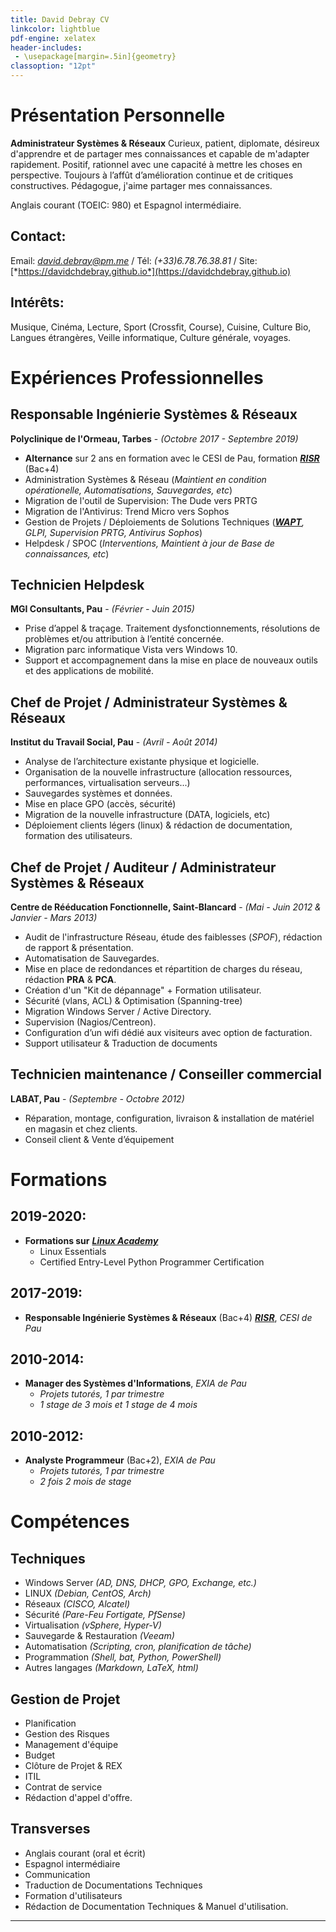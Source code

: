 ```yaml
---
title: David Debray CV
linkcolor: lightblue
pdf-engine: xelatex
header-includes:
 - \usepackage[margin=.5in]{geometry}
classoption: "12pt"
---
```


<link rel="icon" href="favicon.png" type="image/png" />

Présentation Personnelle
============
**Administrateur Systèmes & Réseaux**
Curieux, patient, diplomate, désireux d'apprendre et de partager mes connaissances et capable de m'adapter rapidement. Positif, rationnel avec une capacité à mettre les choses en perspective. Toujours à l’affût d’amélioration continue et de critiques constructives. Pédagogue, j'aime partager mes connaissances. 

Anglais courant (TOEIC: 980) et Espagnol intermédiaire.

Contact:
----------

Email: [*david.debray@pm.me*](mailto:david.debray@pm.me) / Tél: *(+33)6.78.76.38.81* / Site: [*https://davidchdebray.github.io*](https://davidchdebray.github.io)


Intérêts:
----------

Musique, Cinéma, Lecture, Sport (Crossfit, Course), Cuisine, Culture Bio, Langues étrangères, Veille informatique, Culture générale, voyages.


Expériences Professionnelles
============
Responsable Ingénierie Systèmes & Réseaux
----------
**Polyclinique de l'Ormeau, Tarbes** - *(Octobre 2017 - Septembre 2019)*

- **Alternance** sur 2 ans en formation avec le CESI de Pau, formation [***RISR***](https://catalogue.cesi.fr/responsable-en-ingenierie-systemes-et-reseaux-en-alternance-24-mois-1609807-2019/) (Bac+4)
- Administration Systèmes & Réseau (*Maintient en condition opérationelle, Automatisations, Sauvegardes, etc*)
- Migration de l'outil de Supervision: The Dude vers PRTG
- Migration de l'Antivirus: Trend Micro vers Sophos
- Gestion de Projets / Déploiements de Solutions Techniques (*[***WAPT***](https://www.tranquil.it/en/solutions/wapt/), GLPI, Supervision PRTG, Antivirus Sophos*)
- Helpdesk / SPOC (*Interventions, Maintient à jour de Base de connaissances, etc*)

Technicien Helpdesk
----------
**MGI Consultants, Pau** - *(Février - Juin 2015)*

- Prise d’appel & traçage. Traitement dysfonctionnements, résolutions de problèmes et/ou attribution à l’entité concernée.
- Migration parc informatique Vista vers Windows 10.
- Support et accompagnement dans la mise en place de nouveaux outils et des applications de mobilité.

Chef de Projet / Administrateur Systèmes & Réseaux
----------
**Institut du Travail Social, Pau** - *(Avril - Août 2014)*

- Analyse de l’architecture existante physique et logicielle.
- Organisation de la nouvelle infrastructure (allocation ressources, performances, virtualisation serveurs...)
- Sauvegardes systèmes et données.
- Mise en place GPO (accès, sécurité)
- Migration de la nouvelle infrastructure (DATA, logiciels, etc)
- Déploiement clients légers (linux) & rédaction de documentation, formation des utilisateurs.

Chef de Projet / Auditeur / Administrateur Systèmes & Réseaux
----------
**Centre de Rééducation Fonctionnelle, Saint-Blancard** - *(Mai - Juin 2012 & Janvier - Mars 2013)*

- Audit  de l'infrastructure Réseau, étude des faiblesses (*SPOF*), rédaction de rapport & présentation.
- Automatisation de Sauvegardes.
- Mise en place de redondances et répartition de charges du réseau, rédaction **PRA** & **PCA**.
- Création d'un "Kit de dépannage" + Formation utilisateur.
- Sécurité (vlans, ACL) & Optimisation (Spanning-tree)
- Migration Windows Server / Active Directory.
- Supervision (Nagios/Centreon).
- Configuration d’un wifi dédié aux visiteurs avec option de facturation.
- Support utilisateur & Traduction de documents

Technicien maintenance / Conseiller commercial
----------
**LABAT, Pau** - *(Septembre - Octobre 2012)*

- Réparation, montage, configuration, livraison & installation de matériel en magasin et chez clients.
- Conseil client & Vente d’équipement

Formations
==========
2019-2020:
----------
- **Formations sur** [***Linux Academy***](https://linuxacademy.com)
  + Linux Essentials
  + Certified Entry-Level Python Programmer Certification

2017-2019:
----------
- **Responsable Ingénierie Systèmes & Réseaux** (Bac+4) [***RISR***](https://catalogue.cesi.fr/responsable-en-ingenierie-systemes-et-reseaux-en-alternance-24-mois-1609807-2019/), *CESI de Pau*

2010-2014:
----------
- **Manager des Systèmes d'Informations**, *EXIA de Pau*
  + *Projets tutorés, 1 par trimestre*
  + *1 stage de 3 mois et 1 stage de 4 mois*

2010-2012:
----------
- **Analyste Programmeur** (Bac+2), *EXIA de Pau*
  + *Projets tutorés, 1 par trimestre*
  + *2 fois 2 mois de stage*

Compétences
==========
Techniques
----------
- Windows Server *(AD, DNS, DHCP, GPO, Exchange, etc.)*
- LINUX *(Debian, CentOS, Arch)*
- Réseaux *(CISCO, Alcatel)*
- Sécurité *(Pare-Feu Fortigate, PfSense)*
- Virtualisation *(vSphere, Hyper-V)*
- Sauvegarde & Restauration *(Veeam)*
- Automatisation *(Scripting, cron, planification de tâche)*
- Programmation *(Shell, bat, Python, PowerShell)*
- Autres langages *(Markdown, LaTeX, html)*

Gestion de Projet
----------
- Planification
- Gestion des Risques
- Management d'équipe
- Budget
- Clôture de Projet & REX
- ITIL
- Contrat de service
- Rédaction d'appel d'offre.

Transverses
----------
- Anglais courant (oral et écrit)
- Espagnol intermédiaire
- Communication
- Traduction de Documentations Techniques
- Formation d'utilisateurs
- Rédaction de Documentation Techniques & Manuel d'utilisation.


---
